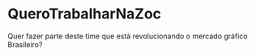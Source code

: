 QueroTrabalharNaZoc
===================

Quer fazer parte deste time que está revolucionando o mercado gráfico Brasileiro?
